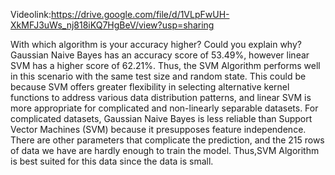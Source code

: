 Videolink:https://drive.google.com/file/d/1VLpFwUH-XkMFJ3uWs_nj818iKQ7HgBeV/view?usp=sharing

With which algorithm is your accuracy higher? Could you explain why?
Gaussian Naive Bayes has an accuracy score of 53.49%, however linear SVM has a higher score of 62.21%. Thus, the SVM Algorithm performs well in this scenario with the same test size and random state. This could be because SVM offers greater flexibility in selecting alternative kernel functions to address various data distribution patterns, and linear SVM is more appropriate for complicated and non-linearly separable datasets. For complicated datasets, Gaussian Naive Bayes is less reliable than Support Vector Machines (SVM) because it presupposes feature independence.
There are other parameters that complicate the prediction, and the 215 rows of data we have are hardly enough to train the model. Thus,SVM Algorithm is best suited for this data since the data is small.

